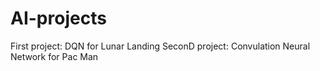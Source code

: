 # AI-projects
First project: DQN for Lunar Landing 
SeconD project: Convulation Neural Network for Pac Man
